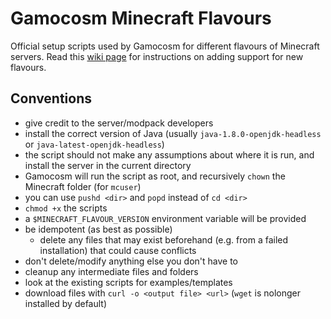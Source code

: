 # Gamocosm Minecraft Flavours
Official setup scripts used by Gamocosm for different flavours of Minecraft servers.
Read this [wiki page][1] for instructions on adding support for new flavours.

## Conventions
- give credit to the server/modpack developers
- install the correct version of Java (usually `java-1.8.0-openjdk-headless` or `java-latest-openjdk-headless`)
- the script should not make any assumptions about where it is run, and install the server in the current directory
- Gamocosm will run the script as root, and recursively `chown` the Minecraft folder (for `mcuser`)
- you can use `pushd <dir>` and `popd` instead of `cd <dir>`
- `chmod +x` the scripts
- a `$MINECRAFT_FLAVOUR_VERSION` environment variable will be provided
- be idempotent (as best as possible)
	- delete any files that may exist beforehand (e.g. from a failed installation) that could cause conflicts
- don't delete/modify anything else you don't have to
- cleanup any intermediate files and folders
- look at the existing scripts for examples/templates
- download files with `curl -o <output file> <url>` (`wget` is nolonger installed by default)

[1]: https://github.com/Gamocosm/Gamocosm/wiki/Installing-different-versions-of-Minecraft
